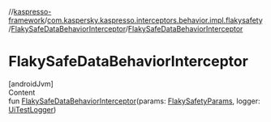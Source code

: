 //[kaspresso-framework](../../index.md)/[com.kaspersky.kaspresso.interceptors.behavior.impl.flakysafety](../index.md)/[FlakySafeDataBehaviorInterceptor](index.md)/[FlakySafeDataBehaviorInterceptor](-flaky-safe-data-behavior-interceptor.md)



# FlakySafeDataBehaviorInterceptor  
[androidJvm]  
Content  
fun [FlakySafeDataBehaviorInterceptor](-flaky-safe-data-behavior-interceptor.md)(params: [FlakySafetyParams](../../com.kaspersky.kaspresso.params/-flaky-safety-params/index.md), logger: [UiTestLogger](../../com.kaspersky.kaspresso.logger/-ui-test-logger/index.md))  



